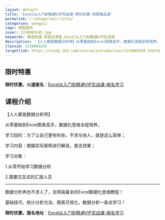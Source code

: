 ```yaml
---
layout: default
title: 'Excel从入门到精通VIP实战课-限时优惠-网易精品课'
permalink: /:categories/:title/
categories: wangyi2
tags: 网易提供
cover: 1210003245.jpg
keywords: 精选网课,网易云课堂,Excel从入门到精通VIP实战课
description: '【人人都是数据分析师】从零基础到Excel图表高手，数据化思维全程培养。学习目的：为了让自己更有料些，不求与他人，就是这'
classid: 1210003245
targetlink: https://study.163.com/course/introduction/1210003245.htm?share=1&shareId=1025206652&utm_campaign=share&utm_medium=iphoneShare&utm_source=&utm_u=1025206652
---
```


## 限时特惠

**限时优惠，火速报名**：[Excel从入门到精通VIP实战课-报名学习](https://study.163.com/course/introduction/1210003245.htm?share=1&shareId=1025206652&utm_campaign=share&utm_medium=iphoneShare&utm_source=&utm_u=1025206652)

## 课程介绍

【人人都是数据分析师】

从零基础到Excel图表高手，数据化思维全程培养。



学习目的：为了让自己更有料些，不求与他人，就是这么简单；

学习内容：根据实际案例进行解说，直击效果；

学习对象：

1.从零开始学习数据分析

2.需要交互式的汇报人员



--------------------------------------

数据分析再也不求人了，全网易最全的Excel数据化思维教程！

基础技巧、统计分析方法、图表可视化，数据分析一条龙学习！

**限时优惠，报名地址**：[Excel从入门到精通VIP实战课-报名学习](https://study.163.com/course/introduction/1210003245.htm?share=1&shareId=1025206652&utm_campaign=share&utm_medium=iphoneShare&utm_source=&utm_u=1025206652)

